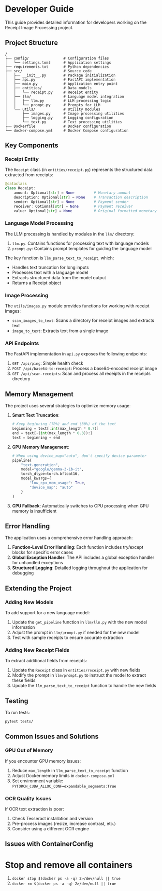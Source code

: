 # Developer Guide

This guide provides detailed information for developers working on the Receipt Image Processing project.

## Project Structure

```
/
├── config/                # Configuration files
│   └── settings.toml      # Application settings
├── requirements.txt       # Python dependencies
├── src/                   # Source code
│   ├── __init__.py        # Package initialization
│   ├── api.py             # FastAPI implementation
│   ├── main.py            # Application entry point
│   ├── entities/          # Data models
│   │   └── receipt.py     # Receipt entity
│   ├── llm/               # Language model integration
│   │   ├── llm.py         # LLM processing logic
│   │   └── prompt.py      # Prompts for LLM
│   └── utils/             # Utility modules
│       ├── images.py      # Image processing utilities
│       ├── logging.py     # Logging configuration
│       └── text.py        # Text processing utilities
├── Dockerfile             # Docker configuration
└── docker-compose.yml     # Docker Compose configuration
```

## Key Components

### Receipt Entity

The `Receipt` class (in `entities/receipt.py`) represents the structured data extracted from receipts:

```python
@dataclass
class Receipt:
    amount: Optional[str] = None         # Monetary amount
    description: Optional[str] = None    # Transaction description
    sender: Optional[str] = None         # Payment sender
    receiver: Optional[str] = None       # Payment receiver
    value: Optional[str] = None          # Original formatted monetary value
```

### Language Model Processing

The LLM processing is handled by modules in the `llm/` directory:

1. `llm.py`: Contains functions for processing text with language models
2. `prompt.py`: Contains prompt templates for guiding the language model

The key function is `llm_parse_text_to_receipt`, which:
- Handles text truncation for long inputs
- Processes text with a language model
- Extracts structured data from the model output
- Returns a Receipt object

### Image Processing

The `utils/images.py` module provides functions for working with receipt images:

- `scan_images_to_text`: Scans a directory for receipt images and extracts text
- `image_to_text`: Extracts text from a single image

### API Endpoints

The FastAPI implementation in `api.py` exposes the following endpoints:

1. `GET /api/ping`: Simple health check
2. `POST /api/base64-to-receipt`: Process a base64-encoded receipt image
3. `GET /api/scan-receipts`: Scan and process all receipts in the receipts directory

## Memory Management

The project uses several strategies to optimize memory usage:

1. **Smart Text Truncation**: 
   ```python
   # Keep beginning (70%) and end (30%) of the text
   beginning = text[:int(max_length * 0.7)]
   end = text[-(int(max_length * 0.3)):]
   text = beginning + end
   ```

2. **GPU Memory Management**:
   ```python
   # When using device_map="auto", don't specify device parameter
   pipeline(
       "text-generation", 
       model="google/gemma-3-1b-it",
       torch_dtype=torch.bfloat16,
       model_kwargs={
           "low_cpu_mem_usage": True,
           "device_map": "auto"
       }
   )
   ```

3. **CPU Fallback**: Automatically switches to CPU processing when GPU memory is insufficient

## Error Handling

The application uses a comprehensive error handling approach:

1. **Function-Level Error Handling**: Each function includes try/except blocks for specific error cases
2. **Global Exception Handler**: The API includes a global exception handler for unhandled exceptions
3. **Structured Logging**: Detailed logging throughout the application for debugging

## Extending the Project

### Adding New Models

To add support for a new language model:

1. Update the `get_pipeline` function in `llm/llm.py` with the new model information
2. Adjust the prompt in `llm/prompt.py` if needed for the new model
3. Test with sample receipts to ensure accurate extraction

### Adding New Receipt Fields

To extract additional fields from receipts:

1. Update the `Receipt` class in `entities/receipt.py` with new fields
2. Modify the prompt in `llm/prompt.py` to instruct the model to extract these fields
3. Update the `llm_parse_text_to_receipt` function to handle the new fields

## Testing

To run tests:

```bash
pytest tests/
```

## Common Issues and Solutions

### GPU Out of Memory

If you encounter GPU memory issues:

1. Reduce `max_length` in `llm_parse_text_to_receipt` function
2. Adjust Docker memory limits in `docker-compose.yml`
3. Set environment variable: `PYTORCH_CUDA_ALLOC_CONF=expandable_segments:True`

### OCR Quality Issues

If OCR text extraction is poor:

1. Check Tesseract installation and version
2. Pre-process images (resize, increase contrast, etc.)
3. Consider using a different OCR engine


## Issues with ContainerConfig
# Stop and remove all containers
1. `docker stop $(docker ps -a -q) 2>/dev/null || true`
2. `docker rm $(docker ps -a -q) 2>/dev/null || true`
